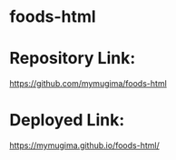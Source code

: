 # foods-html


# Repository Link:
https://github.com/mymugima/foods-html

# Deployed Link:
https://mymugima.github.io/foods-html/
